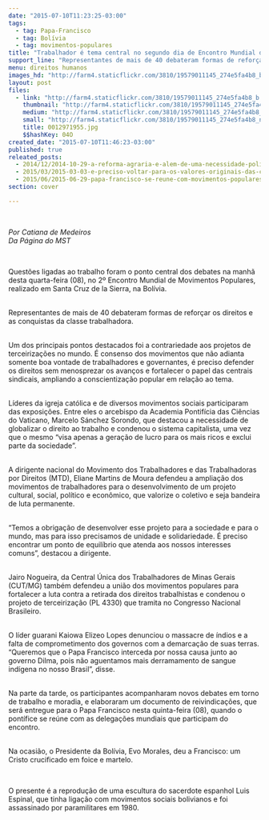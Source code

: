 ```yaml
---
date: "2015-07-10T11:23:25-03:00"
tags:
  - tag: Papa-Francisco
  - tag: Bolívia
  - tag: movimentos-populares
title: "Trabalhador é tema central no segundo dia de Encontro Mundial dos Movimentos Populares, na Bolívia"
support_line: "Representantes de mais de 40 debateram formas de reforçar os direitos e as conquistas da classe trabalhadora. "
menu: direitos humanos
images_hd: "http://farm4.staticflickr.com/3810/19579011145_274e5fa4b8_b.jpg"
layout: post
files:
  - link: "http://farm4.staticflickr.com/3810/19579011145_274e5fa4b8_b.jpg"
    thumbnail: "http://farm4.staticflickr.com/3810/19579011145_274e5fa4b8_t.jpg"
    medium: "http://farm4.staticflickr.com/3810/19579011145_274e5fa4b8_z.jpg"
    small: "http://farm4.staticflickr.com/3810/19579011145_274e5fa4b8_n.jpg"
    title: 0012971955.jpg
    $$hashKey: 04O
created_date: "2015-07-10T11:46:23-03:00"
published: true
releated_posts:
  - 2014/12/2014-10-29-a-reforma-agraria-e-alem-de-uma-necessidade-politica-uma-obrigacao-moral-disse-papa.md
  - 2015/03/2015-03-03-e-preciso-voltar-para-os-valores-originais-das-cooperativas-afirma-papa.md
  - 2015/06/2015-06-29-papa-francisco-se-reune-com-movimentos-populares-na-bolivia.md
section: cover

---
```

<p>&nbsp;</p>

<p><em>Por Catiana de Medeiros<br />
Da P&aacute;gina do MST</em></p>

<p>&nbsp;</p>

<p>Quest&otilde;es ligadas ao trabalho foram o ponto central dos debates na manh&atilde; desta quarta-feira (08), no 2&ordm; Encontro Mundial de Movimentos Populares, realizado em Santa Cruz de la Sierra, na Bol&iacute;via.</p>

<p><br />
Representantes de mais de 40 debateram formas de refor&ccedil;ar os direitos e as conquistas da classe trabalhadora.&nbsp;</p>

<p><br />
Um dos principais pontos destacados foi a contrariedade aos projetos de terceiriza&ccedil;&otilde;es no mundo. &Eacute; consenso dos movimentos&nbsp;que n&atilde;o adianta somente boa vontade de trabalhadores e governantes, &eacute; preciso defender os direitos sem menosprezar os avan&ccedil;os e fortalecer o papel das centrais sindicais, ampliando a conscientiza&ccedil;&atilde;o popular em rela&ccedil;&atilde;o ao tema.</p>

<p><br />
L&iacute;deres da igreja cat&oacute;lica e de diversos movimentos sociais participaram das exposi&ccedil;&otilde;es. Entre eles o arcebispo da Academia Pontif&iacute;cia das Ci&ecirc;ncias do Vaticano, Marcelo S&aacute;nchez Sorondo, que destacou a necessidade de globalizar o direito ao trabalho e condenou o sistema capitalista, uma vez que o mesmo &ldquo;visa apenas a gera&ccedil;&atilde;o de lucro para os mais ricos e exclui parte da sociedade&rdquo;.</p>

<p><br />
A dirigente nacional do Movimento dos Trabalhadores e das Trabalhadoras por Direitos (MTD), Eliane Martins de Moura defendeu a amplia&ccedil;&atilde;o dos movimentos de trabalhadores para o desenvolvimento de um projeto cultural, social, pol&iacute;tico e econ&ocirc;mico, que valorize o coletivo e seja bandeira de luta permanente.</p>

<p><br />
&ldquo;Temos a obriga&ccedil;&atilde;o de desenvolver esse projeto para a sociedade e para o mundo, mas para isso precisamos de unidade e solidariedade. &Eacute; preciso encontrar um ponto de equil&iacute;brio que atenda aos nossos interesses comuns&rdquo;, destacou&nbsp;a dirigente.</p>

<p><br />
Jairo Nogueira, da Central &Uacute;nica dos Trabalhadores de Minas Gerais (CUT/MG) tamb&eacute;m defendeu a uni&atilde;o dos movimentos populares para fortalecer a luta contra a retirada dos direitos trabalhistas e condenou o projeto de terceiriza&ccedil;&atilde;o (PL 4330) que tramita no Congresso Nacional Brasileiro.</p>

<p><br />
O l&iacute;der guarani Kaiowa Elizeo Lopes denunciou o massacre de &iacute;ndios e a falta de comprometimento dos governos com a demarca&ccedil;&atilde;o de suas terras. &ldquo;Queremos que o Papa Francisco interceda por nossa causa junto ao governo Dilma, pois n&atilde;o aguentamos mais derramamento de sangue ind&iacute;gena no nosso Brasil&rdquo;, disse.</p>

<p><br />
Na parte da tarde, os participantes acompanharam novos debates em torno de trabalho e moradia, e elaboraram um documento de reivindica&ccedil;&otilde;es, que ser&aacute; entregue para o Papa Francisco nesta quinta-feira (08), quando o pont&iacute;fice se re&uacute;ne com as delega&ccedil;&otilde;es mundiais que participam do encontro.</p>

<p><br />
Na ocasi&atilde;o, o Presidente da Bol&iacute;via,&nbsp;Evo Morales, deu a Francisco: um Cristo crucificado em foice e martelo.</p>

<p>&nbsp;</p>

<p>O presente &eacute;&nbsp;a reprodu&ccedil;&atilde;o de uma escultura do sacerdote espanhol Luis Espinal, que tinha liga&ccedil;&atilde;o com movimentos sociais bolivianos e foi assassinado por paramilitares em 1980.</p>
